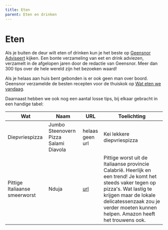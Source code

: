 ```yaml
---
title: Eten
parent: Eten en drinken
---
```


# Eten

Als je buiten de deur wilt eten of drinken kun je het beste op [Geensnor Adviseert](https://digitaletuin.netlify.app/docs/hotspots.html) kijken. Een bonte verzameling van eet en drink adviezen, verzamelt in de afgelopen jaren door de redactie van Geensnor. Meer dan 300 tips over de hele wereld zijn het bezoeken waard!

Als je helaas aan huis bent gebonden is er ook geen man over boord. Geensnor verzamelde de besten recepten voor de thuiskok op [Wat eten we vandaag](https://geensnor.nl/watetenwevandaag/).

Daarnaast hebben we ook nog een aantal losse tips, bij elkaar gebracht in een handige tabel:

| Wat          | Naam       | URL        | Toelichting             |
| ------------ | ---------- | ---------- | ----------------------- |
|Diepvriespizza|Jumbo Steenovern Pizza Salami Diavola| helaas geen url | Kei lekkere diepvriespizza|
|Pittige Italiaanse smeerworst|Nduja|[url](https://www.culy.nl/inspiratie/trend-nduja-worst/)|Pittige worst uit de Italiaanse provincie Calabrië. Heerlijk en een trend! Je komt het steeds vaker tegen op pizza's. Wat lastig te krijgen maar de lokale delicatessenzaak zou je verder moeten kunnen helpen. Amazon heeft het trouwens ook.|
